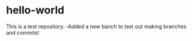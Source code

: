 # hello-world
This is a test repository. 
-Added a new banch to test out making branches and commits!
